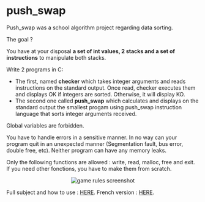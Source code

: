 # push_swap

Push_swap was a school algorithm project regarding data sorting.

The goal ?

You have at your disposal <b>a set of int values, 2 stacks and a set of
instructions</b> to manipulate both stacks.

Write 2 programs in C:
<ul>
  <li>The first, named <b>checker</b> which takes integer arguments and reads instructions on
the standard output. Once read, checker executes them and displays OK if integers
are sorted. Otherwise, it will display KO.</li>
  <li>The second one called <b>push_swap</b> which calculates and displays on the standard
output the smallest progam using push_swap instruction language that sorts integer
arguments received.</li>
</ul>

Global variables are forbidden.

You have to handle errors in a sensitive manner. In no way can your program quit
in an unexpected manner (Segmentation fault, bus error, double free, etc).
Neither program can have any memory leaks.

Only the following functions are allowed : write, read, malloc, free and exit.
If you need other fonctions, you have to make them from scratch.

<p align=center><img src="http://gdurl.com/YQZ0" alt="game rules screenshot"></p>

Full subject and how to use : <a target="_blank" href="http://gdurl.com/r7QT/download">HERE</a>.
French version : <a target="_blank" href="https://cdn.intra.42.fr/pdf/pdf/650/push_swap.fr.pdf">HERE</a>.
